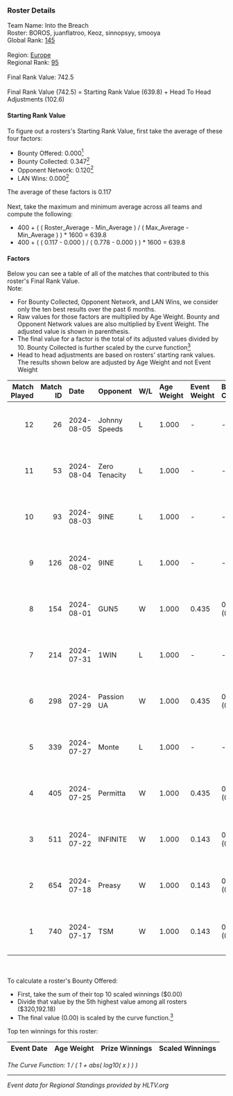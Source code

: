 ### Roster Details<br />
Team Name: Into the Breach<br />
Roster: BOROS, juanflatroo, Keoz, sinnopsyy, smooya<br />
Global Rank: [145](../standings_global.md)<br />
<br />
Region: [Europe]( ../standings_europe.md)<br />
Regional Rank: [95]( ../standings_europe.md)<br />
<br />
Final Rank Value:  742.5<br />
<br />
Final Rank Value (742.5) = Starting Rank Value (639.8) + Head To Head Adjustments (102.6)<br />

#### Starting Rank Value<br />
To figure out a rosters's Starting Rank Value, first take the average of these four factors:<br />
- Bounty Offered: 0.000[<sup>1</sup>](#table2)
- Bounty Collected: 0.347[<sup>2</sup>](#table1)
- Opponent Network: 0.120[<sup>2</sup>](#table1)
- LAN Wins: 0.000[<sup>2</sup>](#table1)

The average of these factors is 0.117<br />
<br />
Next, take the maximum and minimum average across all teams and compute the following:<br />
- 400 + ( ( Roster_Average - Min_Average ) / ( Max_Average - Min_Average ) ) * 1600 = 639.8
- 400 + ( ( 0.117 - 0.000 ) / ( 0.778 - 0.000 ) ) * 1600 = 639.8


#### Factors<br />
Below you can see a table of all of the matches that contributed to this roster's Final Rank Value.<br />
Note:<br />

- For Bounty Collected, Opponent Network, and LAN Wins, we consider only the ten best results over the past 6 months.
- Raw values for those factors are multiplied by Age Weight. Bounty and Opponent Network values are also multiplied by Event Weight. The adjusted value is shown in parenthesis.
- The final value for a factor is the total of its adjusted values divided by 10. Bounty Collected is further scaled by the curve function[<sup>3</sup>](#curveFunction)
- Head to head adjustments are based on rosters' starting rank values. The results shown below are adjusted by Age Weight and not Event Weight
<span id="table1"></span><br />


| Match Played | Match ID | Date       | Opponent      | W/L | Age Weight | Event Weight | Bounty Collected | Opponent Network | LAN Wins  | H2H Adj. | Roster                                      |
| -: | -: | :- | :- | :- | :- | :- | :- | :- | :- | -: | :- |
|           12 |       26 | 2024-08-05 | Johnny Speeds | L   | 1.000      | -            | -                | -                | -         |    -1.84 | BOROS, juanflatroo, Keoz, sinnopsyy, smooya |
|           11 |       53 | 2024-08-04 | Zero Tenacity | L   | 1.000      | -            | -                | -                | -         |    -2.63 | BOROS, juanflatroo, Keoz, sinnopsyy, smooya |
|           10 |       93 | 2024-08-03 | 9INE          | L   | 1.000      | -            | -                | -                | -         |    -8.31 | BOROS, juanflatroo, Keoz, sinnopsyy, smooya |
|            9 |      126 | 2024-08-02 | 9INE          | L   | 1.000      | -            | -                | -                | -         |    -8.52 | BOROS, juanflatroo, Keoz, sinnopsyy, smooya |
|            8 |      154 | 2024-08-01 | GUN5          | W   | 1.000      | 0.435        | 0.072 (0.031)    | 0.550 (0.239)    | 0 (0.000) |    20.77 | BOROS, juanflatroo, Keoz, sinnopsyy, smooya |
|            7 |      214 | 2024-07-31 | 1WIN          | L   | 1.000      | -            | -                | -                | -         |    -6.43 | BOROS, juanflatroo, Keoz, sinnopsyy, smooya |
|            6 |      298 | 2024-07-29 | Passion UA    | W   | 1.000      | 0.435        | 0.173 (0.075)    | 1.000 (0.435)    | 0 (0.000) |    27.93 | BOROS, juanflatroo, Keoz, sinnopsyy, smooya |
|            5 |      339 | 2024-07-27 | Monte         | L   | 1.000      | -            | -                | -                | -         |    -3.48 | BOROS, juanflatroo, Keoz, sinnopsyy, smooya |
|            4 |      405 | 2024-07-25 | Permitta      | W   | 1.000      | 0.435        | 0.039 (0.017)    | 0.919 (0.399)    | 0 (0.000) |    24.00 | BOROS, juanflatroo, Keoz, sinnopsyy, smooya |
|            3 |      511 | 2024-07-22 | INFINITE      | W   | 1.000      | 0.143        | 0.000 (0.000)    | 0.182 (0.026)    | 0 (0.000) |    11.76 | BOROS, juanflatroo, Keoz, sinnopsyy, smooya |
|            2 |      654 | 2024-07-18 | Preasy        | W   | 1.000      | 0.143        | 0.008 (0.001)    | 0.216 (0.031)    | 0 (0.000) |    20.86 | BOROS, juanflatroo, Keoz, sinnopsyy, smooya |
|            1 |      740 | 2024-07-17 | TSM           | W   | 1.000      | 0.143        | 0.040 (0.006)    | 0.461 (0.066)    | 0 (0.000) |    28.54 | BOROS, juanflatroo, Keoz, sinnopsyy, smooya |

<br />
<span id="table2"></span><br />
To calculate a roster's Bounty Offered:<br />

- First, take the sum of their top 10 scaled winnings ($0.00)
- Divide that value by the 5th highest value among all rosters ($320,192.18)
- The final value (0.00) is scaled by the curve function.[<sup>3</sup>](#curveFunction)

Top ten winnings for this roster:<br />

| Event Date | Age Weight | Prize Winnings | Scaled Winnings |
| :- | -: | :- | :- |


<span id="curveFunction"></span>_The Curve Function: 1 / ( 1 + abs( log10( x ) ) )_<br />

---
_Event data for Regional Standings provided by HLTV.org_<br />
